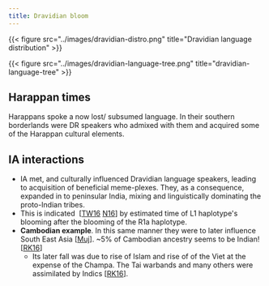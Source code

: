 ```yaml
---
title: Dravidian bloom
---
```


{{< figure src="../images/dravidian-distro.png" title="Dravidian language distribution" >}}

{{< figure src="../images/dravidian-language-tree.png" title="dravidian-language-tree" >}}

## Harappan times
Harappans spoke a now lost/ subsumed language. In their southern borderlands were DR speakers who admixed with them and acquired some of the Harappan cultural elements.

## IA interactions
- IA met, and culturally influenced Dravidian language speakers, leading to acquisition of beneficial meme-plexes. They, as a consequence, expanded in to peninsular India, mixing and linguistically dominating the proto-Indian tribes. 
- This is indicated  \[[TW16](https://twitter.com/blog_supplement/status/725906932431613952/photo/1) [N16](http://www.nature.com.ucsf.idm.oclc.org/ng/journal/vaop/ncurrent/full/ng.3559.html)\] by estimated time of L1 haplotype's blooming after the blooming of the R1a haplotype.
- **Cambodian example**. In this same manner they were to later influence South East Asia \[[Muj](https://twitter.com/ColonelGerard/status/504770071411961856)\]. ~5% of Cambodian ancestry seems to be Indian! \[[RK16](http://www.unz.com/gnxp/the-indian-ocean-as-humanitys-pond/#comment-1555053)\]
    - Its later fall was due to rise of Islam and rise of of the Viet at the expense of the Champa. The Tai warbands and many others were assimilated by Indics \[[RK16](http://www.unz.com/gnxp/genetics-as-thor-heyerdahls-revenge/)\]. 
